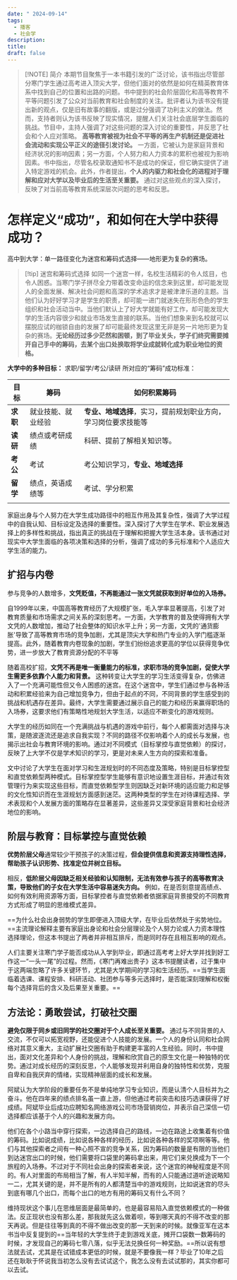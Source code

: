 ```yaml
---
date: " 2024-09-14"
tags:
  - 播客
  - 社会学
description: 
title: 
draft: false
---
```

> [!NOTE] 简介
> 本期节目聚焦于一本书籍引发的广泛讨论，该书指出尽管部分寒门学生通过高考进入顶尖大学，但他们面对的依然是如何在精英教育体系中找到自己的位置和出路的问题。书中提到的社会阶层固化和高等教育不平等问题引发了公众对当前教育和社会制度的关注。批评者认为该书没有提出新的观点，仅是旧有故事的翻版，或是过分强调了功利主义的做法。然而，支持者则认为该书反映了现实情况，提醒人们关注社会底层学生面临的挑战。节目中，主持人强调了对这些问题的深入讨论的重要性，并反思了社会和个人应对策略。
>  **高等教育被视为社会不平等的再生产机制还是促进社会流动和实现公平正义的途径引发讨论。** 一方面，它被认为是家庭背景和经济状况的影响因素；另一方面，个人努力和人力资本的累积也被视为影响因素。书中指出，尽管名校录取通知书不是成功的保证，但它确实提供了进入特定游戏的机会。此外，作者提出，**个人的内驱力和社会化的进程对于理解和应对大学以及毕业后的生活至关重要。** 通过对这些观点的深入探讨，反映了对当前高等教育系统深层次问题的思考和反思。

# 怎样定义“成功”，和如何在大学中获得成功？

高中到大学：单一路径变化为迷宫和筹码式选择——地形更为复杂的赛场。


> [!tip] 迷宫和筹码式选择
> 如同一个迷宫一样，名校生活精彩的令人炫目，也令人困惑。当寒门学子拼尽全力带着改变命运的信念来到这里，却可能发现人的全面发展、解决社会问题和高深的学术追求才是被津津乐道的主题。当他们认为好好学习才是学生的职责，却可能一进门就迷失在形形色色的学生组织和社会活动当中。当他们默认上了好大学就能有好工作，却可能发现大学的生活内容很少和就业市场发生直接的联系。当他们想象来到名校就可以摆脱应试的枷锁自由的发展了却可能最终发现这里无非是另一片地形更为复杂的赛场。**无论经历过多少茫然和困顿，到了毕业关头，学子们终究需要摊开自己手中的筹码，去某个出口处换取将学业成就转化成为职业地位的资格。**


**大学中的多种目标：** 求职/留学/考公/读研
所对应的“筹码”成功标准：

| 目标     | 筹码        | 如何积累筹码                            |
| ------ | --------- | --------------------------------- |
| **求职** | 就业技能、就业经验 | **专业、地域选择**，实习，提前规划职业方向，学习岗位要求技能等 |
| **读研** | 绩点或考研成绩   | 科研、提前了解相关知识等。                     |
| **考公** | 考试        | 考公知识学习，**专业、地域选择**                |
| **留学** | 绩点，英语成绩等  | 考试、学分积累                           |
|        |           |                                   |

家庭出身与个人努力在大学生成功路径中的相互作用及其复杂性，强调了大学过程中的自我认知、目标设定及选择的重要性。深入探讨了大学生在学术、职业发展选择上的多样性和挑战，指出真正的挑战在于理解和把握大学生活本身。该书通过对现实中大学生面临的各项决策和选择的分析，强调了成功的多元标准和个人适应大学生活的能力。

## 扩招与内卷

参与竞争的人数增多，**文凭贬值，不再能通过一张文凭就获取到好单位的入场券。**

自1999年以来，中国高等教育经历了大规模扩张，毛入学率显著提高，引发了对教育质量和市场需求之间关系的深刻思考。一方面，大学教育的普及使得拥有大学文凭的人数增加，推动了社会整体的知识水平上升；另一方面，文凭的'通货膨胀'导致了高等教育市场的竞争加剧，尤其是顶尖大学和热门专业的入学门槛逐渐提高。此外，随着教育内卷现象的加剧，学生们纷纷追求更高的学位以获得竞争优势，进一步放大了教育资源分配的不平等

 随着高校扩招，**文凭不再是唯一衡量能力的标准，求职市场的竞争加剧，促使大学生需更多依靠个人能力和背景。** 这种转变让大学生的学习生活变得复杂，仿佛进入了一个充满可能性但又令人困惑的迷宫。在这个迷宫中，学生们通过参与各种活动和积累经验来为自己增加竞争力，但由于起点的不同，不同背景的学生感受到的挑战和机遇存在差异。最终，大学生需要通过展示自己的能力和经历来赢得职场的入场券，这要求他们有策略性地规划大学生活，以适应不断变化的游戏规则。

大学生的经历如同在一个充满挑战与机遇的游戏中前行，每个人都需面对选择与决策，是随波逐流还是追求自我实现？不同的路径不仅影响着个人的成长与发展，也揭示出社会与教育环境的影响。通过对不同模式（目标掌控与直觉依赖）的探讨，反映了上大学不仅是学术知识的学习，更是对未来人生方向的探索和准备。

 文中讨论了大学生在面对学习和生涯规划时的不同态度及策略，特别是目标掌控型和直觉依赖型两种模式。目标掌控型学生能够有意识地设置生涯目标，并通过有效管理行为来实现这些目标，而直觉依赖型学生则因缺乏对新环境的适应能力和足够的文化性知识而在生涯规划方面感到迷茫。这两种类型的学生在对待课程选择、学术表现和个人发展方面的策略存在显著差异，这些差异又深受家庭背景和社会经济地位的影响。

## 阶层与教育：目标掌控与直觉依赖


 **优势阶层父母**通常较少干预孩子的决策过程，**但会提供信息和资源支持理性选择，帮助孩子认识形势、找准定位并树立目标。** 
 
 相反，**低阶层父母因缺乏相关经验和认知限制，无法有效参与孩子的高等教育决策，导致他们的子女在大学生活中容易迷失方向。** 例如，在是否刻意提高绩点、如何有效利用资源等方面，目标掌控者与直觉依赖者依据家庭背景接受的不同教育方式形成了明显的思维模式差异。


==为什么社会出身弱势的学生即便进入顶级大学，在毕业后依然处于劣势地位。==主流理论解释主要有家庭出身论和社会分层理论及个人努力论或人力资本理性选择理论，但这本书提出了两者并非相互排斥，而是同时存在且相互影响的观点。

人们主要关注寒门学子能否成功从入学到毕业，即通过高考考上好大学并找到好工作这一“一头一尾”的过程。然而，《寒门再难出贵子》这本书提醒读者，过于集中于这两端忽略了许多关键环节，尤其是大学期间的学习和生活经历。==当学生面临着选课、课程安排、科研活动、社团参与等多元选择时，是否能深刻理解和权衡每个选择背后的含义及后果至关重要。==
## 方法论：勇敢尝试，打破社交圈

**避免仅限于同乡或旧同学的社交圈对于个人成长至关重要。** 通过与不同背景的人交流，不仅可以拓宽视野，还能促进个人技能的发展。一个人的身份认同和社会网络对其意义重大，主动扩展社交圈有助于构建更丰富的人生经验。同时，书中提出，面对文化差异和个人身份的挑战，理解和欣赏自己的原生文化是一种独特的优势。通过对成长经历的深刻反思，个人能够发现并利用自身的独特性和优势，克服自卑和自我厌弃的情绪，实现精神层面的成长和发展。

阿斌认为大学阶段的重要任务不是单纯地学习专业知识，而是认清个人目标并为之奋斗。他在四年来的绩点排名虽一直上游，但他通过考前突击和技巧选课获得了好成绩。阿斌毕业后成功应聘知名网络游戏公司市场营销岗位，并表示自己深信一切选择都应该基于个人的兴趣和发展方向。

  
他们在各个小路当中穿行探索，一边选择自己的路线，一边在路途上收集着有价值的筹码。比如说成绩，比如说各种各样的经历，比如说各种各样的奖项啊等等。他们与其他探索者之间有一种心照不宣的竞争关系，因为筹码的数量是有限的当他们到达迷宫出口的时候，他们需要将口袋里的筹码拿出来，用它们来兑换成为下一个旅程的入场券。不过对于不同社会出身的探索者来说，这个迷宫的神秘程度是不同的。有人对里面的布局相当了解，有人半知半解，而有的人只能通过道听途说略知一二，尤其关键的是，并不是所有的人都清楚当中的游戏规则，比如说迷宫的尽头到底有哪几个出口，而每个出口的地方有用的筹码又有什么不同？

维持现状这个事儿在思维层面是最简单的，也是最容易陷入直觉依赖模式的一种做法。反正现状也没有那么差，那我就先这么做着呗，等到哪天真的不得不改变的那天再说。但是往往等到真的不得不做出改变的那一天到来的时候。就像亚军在这本书当中反复提到的==当年轻的大学生终于走到游戏关底，摊开口袋数一数筹码的时候，才发现自己的筹码七零八落，似乎无法兑换任何一种奖励。==所以说有想法就去试，尤其是在试错成本更低的时候，就是不要像我一样？毕业了10年之后还在耿耿于怀说我当初怎么没有去试试这个，我怎么没有去试试那的，其实你都可以去试。
